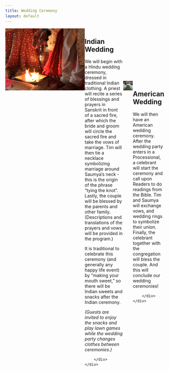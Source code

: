 ```yaml
---
title: Wedding Ceremony
layout: default
---
```


<div style="width: 100%; display: table;" class="content_row">
    <div style="display: table-row">
        <div style="width: 50%; display: table-cell;"> 
        	<img class="left-inset" src="img/indian_wedding.jpg" /> 
        </div>
        <div style="display: table-cell; vertical-align: top;">
        <h2>Indian Wedding</h2>
<p>We will begin with a Hindu wedding ceremony, dressed in traditional Indian clothing. A priest will recite a series of blessings and prayers in Sanskrit in front of a sacred fire, after which the bride and groom will circle the sacred fire and take the vows of marriage. Tim will then tie a necklace symbolizing marriage around Saumya’s neck - this is the origin of the phrase “tying the knot”. Lastly, the couple will be blessed by the parents and other family. (Descriptions and translations of the prayers and vows will be provided in the program.)</p>

<p>It is traditional to celebrate this ceremony (and generally any happy life event) by “making your mouth sweet,” so there will be Indian sweets and snacks after the Indian ceremony. </p>

<p><em>(Guests are invited to enjoy the snacks and play lawn games while the wedding party changes clothes between ceremonies.)</em></p>

        </div>
    </div>
</div>

<span class="spacer" style="height: 40px;" />

<div style="width: 100%; display: table;" class="content_row">
    <div style="display: table-row">
        <div style="width: 50%; display: table-cell;"> 
        	<img class="left-inset" src="img/american_wedding.jpg" /> 
        </div>
        <div style="display: table-cell; vertical-align: top;">
        <h2>American Wedding</h2>
<p>We will then have an American wedding ceremony. After the wedding party enters in a Processional, a celebrant will start the ceremony and call upon Readers to do readings from the Bible. Tim and Saumya will exchange vows, and wedding rings to symbolize their union. Finally, the celebrant together with the congregation will bless the couple. And this will conclude our wedding ceremonies!</p>

        </div>
    </div>
</div>
